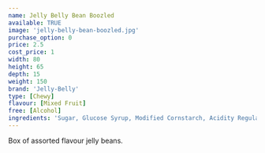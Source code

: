 ```yaml
---
name: Jelly Belly Bean Boozled
available: TRUE
image: 'jelly-belly-bean-boozled.jpg'
purchase_option: 0
price: 2.5
cost_price: 1
width: 80
height: 65
depth: 15
weight: 150
brand: 'Jelly-Belly'
type: [Chewy]
flavour: [Mixed Fruit]
free: [Alcohol]
ingredients: 'Sugar, Glucose Syrup, Modified Cornstarch, Acidity Regulators: E297, E325, E330, E331; Apple Juice Concentrate, Strawberry Puree, Blueberry Puree, Grape Juice Concentrate, Lemon Puree, Cherry Juice Concentrate, Raspberry Puree, Peach Puree Concentrate, Orange Puree, Natural and Artificial Flavourings, Colours: E100, E102 [Tartrazine], E110, E129, E132, E133, E150D, E171; Glazing Agents: E901, E903, E904'
---
```

Box of assorted flavour jelly beans.